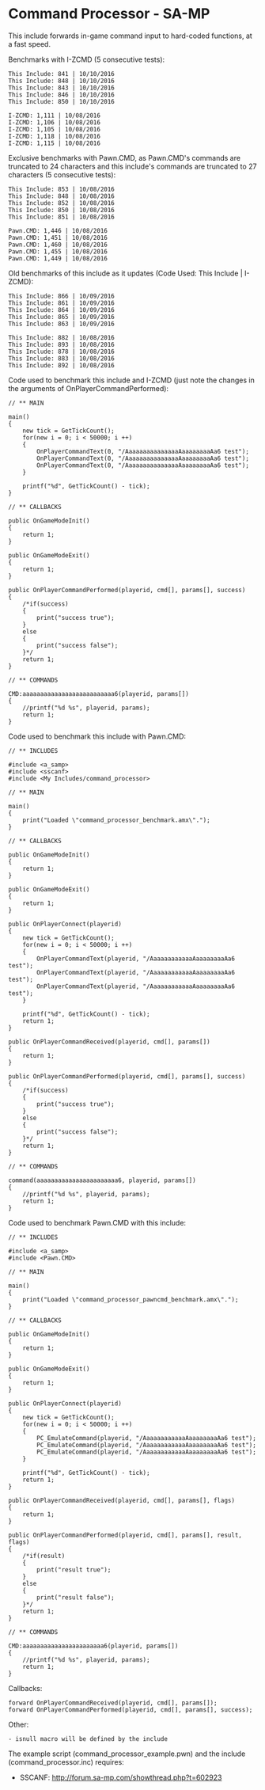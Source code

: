 # Command Processor - SA-MP

This include forwards in-game command input to hard-coded functions, at a fast speed.

Benchmarks with I-ZCMD (5 consecutive tests):

	This Include: 841 | 10/10/2016
	This Include: 848 | 10/10/2016
	This Include: 843 | 10/10/2016
	This Include: 846 | 10/10/2016
	This Include: 850 | 10/10/2016

	I-ZCMD: 1,111 | 10/08/2016
	I-ZCMD: 1,106 | 10/08/2016
	I-ZCMD: 1,105 | 10/08/2016
	I-ZCMD: 1,118 | 10/08/2016
	I-ZCMD: 1,115 | 10/08/2016

Exclusive benchmarks with Pawn.CMD, as Pawn.CMD's commands are truncated to 24 characters and this include's commands are truncated to 27 characters (5 consecutive tests):

	This Include: 853 | 10/08/2016
	This Include: 848 | 10/08/2016
	This Include: 852 | 10/08/2016
	This Include: 850 | 10/08/2016
	This Include: 851 | 10/08/2016

	Pawn.CMD: 1,446 | 10/08/2016
	Pawn.CMD: 1,451 | 10/08/2016
	Pawn.CMD: 1,460 | 10/08/2016
	Pawn.CMD: 1,455 | 10/08/2016
	Pawn.CMD: 1,449 | 10/08/2016

Old benchmarks of this include as it updates (Code Used: This Include | I-ZCMD):

	This Include: 866 | 10/09/2016
	This Include: 861 | 10/09/2016
	This Include: 864 | 10/09/2016
	This Include: 865 | 10/09/2016
	This Include: 863 | 10/09/2016

	This Include: 882 | 10/08/2016
	This Include: 893 | 10/08/2016
	This Include: 878 | 10/08/2016
	This Include: 883 | 10/08/2016
	This Include: 892 | 10/08/2016

Code used to benchmark this include and I-ZCMD (just note the changes in the arguments of OnPlayerCommandPerformed):

	// ** MAIN

	main()
	{
		new tick = GetTickCount();
		for(new i = 0; i < 50000; i ++)
		{
			OnPlayerCommandText(0, "/AaaaaaaaaaaaaaaAaaaaaaaaAa6 test");
			OnPlayerCommandText(0, "/AaaaaaaaaaaaaaaAaaaaaaaaAa6 test");
			OnPlayerCommandText(0, "/AaaaaaaaaaaaaaaAaaaaaaaaAa6 test");
		}

		printf("%d", GetTickCount() - tick);
	}

	// ** CALLBACKS

	public OnGameModeInit()
	{
		return 1;
	}

	public OnGameModeExit()
	{
		return 1;
	}

	public OnPlayerCommandPerformed(playerid, cmd[], params[], success)
	{
		/*if(success)
		{
			print("success true");
		}
		else
		{
			print("success false");
		}*/
		return 1;
	}

	// ** COMMANDS

	CMD:aaaaaaaaaaaaaaaaaaaaaaaaaa6(playerid, params[])
	{
		//printf("%d %s", playerid, params);
		return 1;
	}

Code used to benchmark this include with Pawn.CMD:

	// ** INCLUDES

	#include <a_samp>
	#include <sscanf>
	#include <My Includes/command_processor>

	// ** MAIN

	main()
	{
		print("Loaded \"command_processor_benchmark.amx\".");
	}

	// ** CALLBACKS

	public OnGameModeInit()
	{
		return 1;
	}

	public OnGameModeExit()
	{
		return 1;
	}

	public OnPlayerConnect(playerid)
	{
		new tick = GetTickCount();
		for(new i = 0; i < 50000; i ++)
		{
			OnPlayerCommandText(playerid, "/AaaaaaaaaaaaAaaaaaaaaAa6 test");
			OnPlayerCommandText(playerid, "/AaaaaaaaaaaaAaaaaaaaaAa6 test");
			OnPlayerCommandText(playerid, "/AaaaaaaaaaaaAaaaaaaaaAa6 test");
		}

		printf("%d", GetTickCount() - tick);
		return 1;
	}

	public OnPlayerCommandReceived(playerid, cmd[], params[])
	{
		return 1;
	}

	public OnPlayerCommandPerformed(playerid, cmd[], params[], success)
	{
		/*if(success)
		{
			print("success true");
		}
		else
		{
			print("success false");
		}*/
		return 1;
	}

	// ** COMMANDS

	command(aaaaaaaaaaaaaaaaaaaaaaa6, playerid, params[])
	{
		//printf("%d %s", playerid, params);
		return 1;
	}
	
Code used to benchmark Pawn.CMD with this include:

	// ** INCLUDES

	#include <a_samp>
	#include <Pawn.CMD>

	// ** MAIN

	main()
	{
		print("Loaded \"command_processor_pawncmd_benchmark.amx\".");
	}

	// ** CALLBACKS

	public OnGameModeInit()
	{
		return 1;
	}

	public OnGameModeExit()
	{
		return 1;
	}

	public OnPlayerConnect(playerid)
	{
		new tick = GetTickCount();
		for(new i = 0; i < 50000; i ++)
		{
			PC_EmulateCommand(playerid, "/AaaaaaaaaaaaAaaaaaaaaAa6 test");
			PC_EmulateCommand(playerid, "/AaaaaaaaaaaaAaaaaaaaaAa6 test");
			PC_EmulateCommand(playerid, "/AaaaaaaaaaaaAaaaaaaaaAa6 test");
		}

		printf("%d", GetTickCount() - tick);
		return 1;
	}

	public OnPlayerCommandReceived(playerid, cmd[], params[], flags) 
	{
		return 1;
	}

	public OnPlayerCommandPerformed(playerid, cmd[], params[], result, flags)
	{
		/*if(result)
		{
			print("result true");
		}
		else
		{
			print("result false");
		}*/
		return 1;
	}

	// ** COMMANDS

	CMD:aaaaaaaaaaaaaaaaaaaaaaa6(playerid, params[])
	{
		//printf("%d %s", playerid, params);
		return 1;
	}

Callbacks:

	forward OnPlayerCommandReceived(playerid, cmd[], params[]);
	forward OnPlayerCommandPerformed(playerid, cmd[], params[], success);

Other:

	- isnull macro will be defined by the include

The example script (command_processor_example.pwn) and the include (command_processor.inc) requires:
* SSCANF: http://forum.sa-mp.com/showthread.php?t=602923

